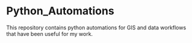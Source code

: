 # Python_Automations
This repository contains python automations for GIS and data workflows that have been useful for my work.
